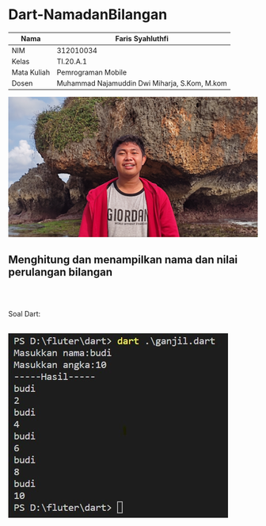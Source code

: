 # Dart-NamadanBilangan

| Nama    | Faris Syahluthfi |
| ------- | ----------- |
| NIM     | 312010034       |
| Kelas   | TI.20.A.1        |
| Mata Kuliah   | Pemrograman Mobile  |
| Dosen  | Muhammad Najamuddin Dwi Miharja, S.Kom, M.kom  |

![output](screenshot/faris.jpg)</p>

## Menghitung dan menampilkan nama dan nilai perulangan bilangan </p> </br>

Soal Dart: </p></br>
![output](screenshot/soal.jpg)</p>




